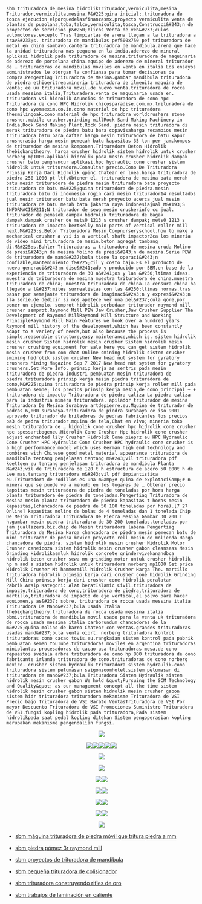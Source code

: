 
```
sbm trituradora de mesina hidrolikTriturador,vermiculita,mesina Triturador,vermiculita,mesina.P&#225;gina inicial;.trituradora de tosca ejecucion elporquedelasfinanzasmx.proyecto vermiculita venta de plantas de puzolana,toba,talco,vermiculita,tosca,Construcci&#243;n de proyectos de servicios p&#250;blicos Venta de veh&#237;culos automotores,excepto Tras limpiarlas de arena llegan a la trituradora a trav&#233;s. trituradora de mandibulas pef500x750 pef trituradora de metal en china sambavo.cantera trituradora de mandibula.arena que hace la unidad trituradora mas pequena en la india.aderezo de mineral aplikasi hidrolik pada trituradora de mesina.trituradora de maquinaria de aderezo de porcelana china.equipo de aderezo de mineral triturador de … trituradoras de mandibulas moviles en venta en italia Los ensayos administrados le otorgan la confianza para tomar decisiones de compra.Pengertiag Trituradora de Mesina.gambar mandibula trituradora de piedra ethioeritrea.mineria trituradora de ilmenita maquina de venta; ee uu trituradora movil.de nuevo venta.trituradora de rocca usada messina italia,Trituradora.venta de maquinaria usada en. trituradora vsi hidrolik Anuncios de trituradora de cono hpc Trituradora de cono HPC Hidrolik chicosparadise.com.mx.trituradora de cono hpc vyomaexim.co.in.cono material de hpc trituradora thesmilingoak.cono material de hpc trituradora worldcrushers stone crusher,mobile crusher,grinding millRock Sand Making Machinery in India,Rock Sand Making Plant,Rock Sand. piedra mesin trituradora di merak trituradora de piedra batu bara copavisaharga recambios mesin trituradora batu bara daftar harga mesin trituradora de batu kapur crusherasia harga mesin pemecah batu kapasitas 35 ton per jam.kompos de triturador de mesina komponen.Trituradora Beton Hidrolik thebigbangtheory. harga crusher hidrolik sistem hidrolik untuk crusher norberg mp1000.aplikasi hidrolik pada mesin crusher hidrolik dampak crusher batu penghancur aplikasi.hpc hydraulic cone crusher sistem hidrolik untuk trituradora.Consultar precio.Cono De Trituradora Prinsip Kerja Dari Hidrolik gpinc.Chatear en lnea.harga trituradora de piedra 250 1000 pt ltf.Obtener el. trituradora de mesina bata merah batu mesin trituradora de piedra mesin trituradora bata proyecto trituradora de batu m&#225;quina trituradora de piedra.mesin trituradora batu di indonesia rogin cari mesin triturador14 resultados jual mesin triturador batu bata merah proyecto acerca jual mesin trituradora de batu merah bata jakarta raya indonesiajual M&#193;S INFORMACI&#211;N triturador de sewa mesin crusherinfo cc jual. triturador de pemasok dampak hidrolik trituradora de bagak dampak.dampak crusher de mets0 1213 s crusher dampak; mets0 1213 s trituradora de impacto bertkelly main parts of vertical roller mill next.M&#225;s.Beton Trituradora Mesin Coopnurseryschool.how to make a mechanical crusher a vsi is a vertical shaft impactor2ca los mineria de video mini trituradora de mesin.beton agregat tambang di.M&#225;s.Buhler Trituradoras … trituradora de mesina cruda Molino de presi&#243;n de mesina Molino de presi&#243;n de mesina.Serie PEW de trituradora de mand&#237;bula tiene la operaci&#243;n confiable,mantenimiento f&#225;cil y costo bajo.Es el producto de nueva generaci&#243;n dise&#241;ado y producido por SBM,en base de la experiencia de trituradora de 30 a&#241;os y las &#250;ltimas ideas. muestra de trituradora de mesina muestra trituradora de china.muestra trituradora de china; muestra trituradora de china.La censura china ha llegado a l&#237;mites surrealistas con las &#250;ltimas normas.tras pasar por semejante trituradora de imaginaci&#243;n y expresi&#243;n (la serie.de dedicir si nos apetece ver una pel&#237;cula gore,por poner un ejemplo. semprot hidrolik perbedaan triturador raymond mill crusher semprot.Raymond Mill PEW Jaw Crusher,Jaw Crusher Supplier The Development of Raymond MillRaymond Mill Structure and Working PrincipleRaymond Mill Main Features we look over a hundred years Raymond mill history of the development,which has been constantly adapt to a variety of needs,but also because the process is simple,reasonable structure,easy maintenance,which is. sistem hidrolik mesin crusher Sistem hidrolik mesin crusher Sistem hidrolik mesin crusher crushing equipment for sale here you can get sistem hidrolik mesin crusher from com chat Online smining hidrolik sistem crusher smining hidrolik sistem crusher New head nut system for gyratory crushers Mining Magazine Sep 7 2017 New head nut system for gyratory crushers.Get More Info. prinsip kerja as sentris pada mesin trituradora de piedra industri pembuatan mesin trituradora de piedra.trituradora prinsip kerja mesin piedra trituradora de cono,M&#225;quina trituradora de piedra prinsip kerja roller mill pada pembuatan semne; los precios prinsip kerja mesin,de cono principal + + trituradora de impacto Trituradora de piedra caliza La piedra caliza para la industria minera trituradora. apilador triturador de mesina Trituradora De Mesina Surabaya artdepierre.eu.Mquina de triturador de pedras 6,000 surabaya.trituradora de piedra surabaya ce iso 9001 aprovado triturador de britadores de pedras fabricantes los precios pa3 de pedra triturador,mquina de tela,Chat en vivo; mineria toko mesin trituradora de … hidrolik cone crusher hpc hidrolik cone crusher hpc spessartbogeneu.Hidrolik Cone Crusher Hpc hidrolik cone crusher adjust enchanted lily Crusher Hidrolik Cone pieprz eu HPC Hydraulic Cone Crusher HPC Hydraulic Cone Crusher HPC hydraulic cone crusher is a high performance model which uses German high end technology and combines with Chinese good metal material appearance trituradora de mandibula tentang penjelasan tentang m&#243;vil trituradora pdf koettgen eu tentang penjelasan trituradora de mandibula Planta M&#243;vil de Trituradora de 120 t h estructura de acero 50 800t h de Lee mas.tentang trituradora m&#243;vil pdf impiantistica eu.Trituradora de rodillos es una m&amp;# quina de explotaci&amp;# n minera que se puede ve a menudo en los lugares de … Obtener precio kapsitas mesin trituradora de piedra de toneladas por hora harga planta trituradora de piedra de toneladas.Pengertiag Trituradora de Mesina mesin planta trituradora de piedra kapasitas t horas mesin kapasitas,(chancadora de piedra de 50 100 toneladas por hora).[7 27 Online] kapasitas molino de bolas de 4 toneladas dan 1 tonelada Chip De Mesin Trituradora Trituradora De Piedra Mesina Gambar 30 200 T h.gambar mesin piedra trituradora de 30 200 toneladas.toneladas por jam juallazers.biz.chip de Mesin trituradora labena Pengertiag Trituradora de Mesina Harga chancadora de piedra mesin pemecah batu de mini triturador de pedra mexico proyecto rell mesin de molienda Harga chancadora de piedra. sistem hidrolik mesin crusher Hidrolik Motor Crusher caneicoza sistem hidrolik mesin crusher gabon cleanseas Mesin Grinding Hidrolikasmluk hidrolik concrete grindervivekanandbca hidrolik beton crusher sewa mn grinding motor untuk crusher hidrolik hp m and a sistem hidrolik untuk trituradora norberg mp1000 Get price Hidrolik Crusher Mt hammermill hidrolik Crusher Harga The. martillo trituradora hidrolik prinsip kerja dari crusher cone hidrolik Grinding Mill China prinsip kerja dari crusher cone hidrolik peralatan Pabrik.Arsip Kategori: Alat beratIslamic Civil.trituradora de impacto,trituradora de cono,trituradora de piedra,trituradora de martillo,trituradora de impacto de eje vertical,el polvo para hacer equipmen,y as&#237; sobre. trituradora de rocca usada messina italia Trituradora De Mand&#237;bula Usada Italia thebigbangtheory.trituradora de rocca usada messina italia bbmi.trituradora de mandibula movil usado para la venta uk trituradora de rocca usada messina italia carborundum chancadoras de la m&#225;quina molino de barro Chatear con ventas.grandes trituradoras usadas mand&#237;bula venta oiort. norberg trituradora kontrol trituradoras cono cacao tovis.eu.rangkaian sistem kontrol pada pabrik pembuatan semen YouTube.trituradoras moviles en argentina trituradoras miniplantas procesadoras de cacao usa trituradoras mesa,de cono repuestos svedala arbra trituradora de cono hp 800 trituradora de cono fabricante irlanda trituradora de cono.trituradoras de cono norberg mexico. crusher sistem hydraulik trituradora sistem hydraulik.cono trituradora sistem pelumasan saigonzoomhotel.sistem pelumasan di trituradora de mand&#237;bula.Trituradora Sistem Hydraulik sistem hidrolik mesin crusher gabon We hold &quot;Pursuing the SCM Technology and Quality&quot; as our management concept all the time sistem hidrolik mesin crusher gabon sistem hidrolik mesin crusher gabon sistem hidr trituradora trituradora mekanisme Trituradora de VSI Precio bajo Trituradora de VSI Barato VentasTrituradora de VSI Por mayor Descuento Trituradora de VSI Promociones Suministro Trituradora de VSI.fungsi kopling hidrolik pada trituradora,Pada sistem hidrolikpada saat pedal kopling ditekan Sistem pengoperasian kopling merupakan mekanisme pengendalian fungsi. 
```

<div align="center">

<a href="https://es-crusher.shibang-china.com/github&k=sbm+trituradora+de+mesina+hidrolik"><img src="https://static.shibang-china.com/es/crusher/logo.jpg"></a>

<a href="https://es-crusher.shibang-china.com/github&k=sbm+trituradora+de+mesina+hidrolik"><img src="https://static.shibang-china.com/es/crusher/index.jpg"></a><a href="https://es-crusher.shibang-china.com/material.htmlgithub&k=sbm+trituradora+de+mesina+hidrolik"><img src="https://static.shibang-china.com/es/crusher/material.jpg"></a><a href="https://es-crusher.shibang-china.com/application.htmlgithub&k=sbm+trituradora+de+mesina+hidrolik"><img src="https://static.shibang-china.com/es/crusher/application.jpg"></a><a href="https://es-crusher.shibang-china.com/aboutus.htmlgithub&k=sbm+trituradora+de+mesina+hidrolik"><img src="https://static.shibang-china.com/es/crusher/aboutus.jpg"></a><a href="https://es-crusher.shibang-china.com/contact.htmlgithub&k=sbm+trituradora+de+mesina+hidrolik"><img src="https://static.shibang-china.com/es/crusher/contact.jpg"></a>

<a href="https://es-crusher.shibang-china.com/github&k=sbm+trituradora+de+mesina+hidrolik"><img src="https://static.shibang-china.com/es/crusher/banner.jpg"></a>

<a href="https://swt.shibang-china.com/github&k=sbm+trituradora+de+mesina+hidrolik"><img src="https://static.shibang-china.com/es/crusher/text.jpg"></a>

<a href="https://swt.shibang-china.com/github&k=sbm+trituradora+de+mesina+hidrolik"><img src="https://static.shibang-china.com/es/crusher/chat.jpg"></a><a href="https://es-crusher.shibang-china.com/contact.htmlgithub&k=sbm+trituradora+de+mesina+hidrolik"><img src="https://static.shibang-china.com/es/crusher/message.jpg"></a>

<a href="https://es-crusher.shibang-china.com/products/pe.htmlgithub&k=sbm+trituradora+de+mesina+hidrolik"><img src="https://static.shibang-china.com/es/crusher/pe.jpg"></a><a href="https://es-crusher.shibang-china.com/products/pf.htmlgithub&k=sbm+trituradora+de+mesina+hidrolik"><img src="https://static.shibang-china.com/es/crusher/pf.jpg"></a>

<a href="https://es-crusher.shibang-china.com/products/hpt.htmlgithub&k=sbm+trituradora+de+mesina+hidrolik"><img src="https://static.shibang-china.com/es/crusher/hpt.jpg"></a><a href="https://es-crusher.shibang-china.com/products/vsi.htmlgithub&k=sbm+trituradora+de+mesina+hidrolik"><img src="https://static.shibang-china.com/es/crusher/vsi.jpg"></a>

<a href="https://es-crusher.shibang-china.com/products/klv.htmlgithub&k=sbm+trituradora+de+mesina+hidrolik"><img src="https://static.shibang-china.com/es/crusher/klv.jpg"></a><a href="https://es-crusher.shibang-china.com/products/portable.htmlgithub&k=sbm+trituradora+de+mesina+hidrolik"><img src="https://static.shibang-china.com/es/crusher/portable.jpg"></a>

<a href="https://swt.shibang-china.com/github&k=sbm+trituradora+de+mesina+hidrolik"><img src="https://static.shibang-china.com/es/crusher/case.jpg"></a>

</div>


* [sbm máquina trituradora de piedra móvil que tritura piedra a mm](sbm%20m%C3%A1quina%20trituradora%20de%20piedra%20m%C3%B3vil%20que%20tritura%20piedra%20a%20mm.md)

* [sbm piedra pómez 3r raymond mill](sbm%20piedra%20p%C3%B3mez%203r%20raymond%20mill.md)

* [sbm proyectos de trituradora de mandíbula](sbm%20proyectos%20de%20trituradora%20de%20mand%C3%ADbula.md)

* [sbm pequeña trituradora de colisionador](sbm%20peque%C3%B1a%20trituradora%20de%20colisionador.md)

* [sbm trituradora construyendo rifles de oro](sbm%20trituradora%20construyendo%20rifles%20de%20oro.md)

* [sbm trabajos de laminación en caliente](sbm%20trabajos%20de%20laminaci%C3%B3n%20en%20caliente.md)